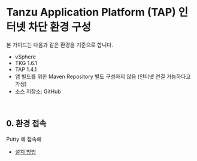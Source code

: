 
# Tanzu Application Platform (TAP) 인터넷 차단 환경 구성
본 가이드는 다음과 같은 환경을 기준으로 합니다.
- vSphere
- TKG 1.6.1
- TAP 1.4.1
- 앱 빌드를 위한 Maven Repository 별도 구성하지 않음 (인터넷 연결 가능하다고 가정)
- 소스 저장소: GitHub

<br/>

## 0. 환경 접속
Putty 에 접속해 
  - [설치 방법](../tap/jumpbox-prepare.md)
